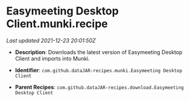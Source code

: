 # Easymeeting Desktop Client.munki.recipe

_Last updated 2021-12-23 20:01:50Z_

- **Description**: Downloads the latest version of Easymeeting Desktop Client and imports into Munki.

- **Identifier**: `com.github.dataJAR-recipes.munki.Easymeeting Desktop Client`

- **Parent Recipes**: `com.github.dataJAR-recipes.download.Easymeeting Desktop Client`

